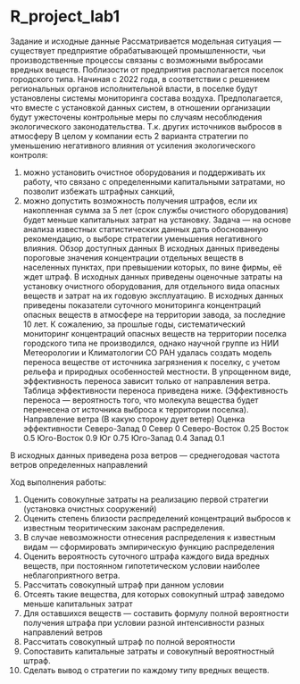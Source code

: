 # R_project_lab1
Задание и исходные данные
Рассматривается модельная ситуация — существует предприятие обрабатывающей промышленности, чьи производственные процессы связаны с возможными выбросами вредных веществ.
Поблизости от предприятия располагается поселок городского типа. Начиная с 2022 года, в соответствии с решением региональных органов исполнительной власти, в поселке будут установлены системы мониторинга состава воздуха. 
Предполагается, что вместе с установкой данных систем, в отношении организации будут ужесточены контрольные меры по случаям несоблюдения экологического законодательства. Т.к. других источников выбросов в атмосферу 
В целом у компании есть 2 варианта стратегии по уменьшению негативного влияния от усиления экологического контроля: 
1)	можно установить очистное оборудования и поддерживать их работу, что связано с определенными капитальными затратами, но позволит избежать штрафных санкций,
2)	можно допустить возможность получения штрафов, если их накопленная сумма за 5 лет (срок службы очистного оборудования) будет меньше капитальных затрат на установку.
Задача — на основе анализа известных статистических данных дать обоснованную рекомендацию, о выборе стратегии уменьшения негативного влияния.
Обзор доступных данных
В исходных данных приведены пороговые значения концентрации отдельных веществ в населенных пунктах, при превышении которых, по вине фирмы, её ждет штраф.
В исходных данных приведены оценочные затраты на установку очистного оборудования, для отдельного вида опасных веществ и затрат на их годовую эксплуатацию.
В исходных данных приведены показатели суточного мониторинга концентраций опасных веществ в атмосфере на территории завода, за последние 10 лет.
К сожалению, за прошлые годы, систематический мониторинг концентраций опасных веществ на территории поселка городского типа не производился, однако научной группе из НИИ Метеорологии и Климатологии СО РАН удалась создать модель переноса веществе от источника загрязнения к поселку, с учетом рельефа и природных особенностей местности. В упрощенном виде, эффективность переноса зависит только от направления ветра.
Таблица эффективности переноса приведена ниже. (Эффективность переноса — вероятность того, что молекула вещества будет перенесена от источника выброса к территории поселка).
Направление ветра (В какую сторону дует ветер)	Оценка эффективности
Северо-Запад	0
Север	0
Северо-Восток	0.25
Восток	0.5
Юго-Восток	0.9
Юг	0.75
Юго-Запад	0.4
Запад	0.1

В исходных данных приведена роза ветров — среднегодовая частота ветров определенных направлений 



Ход выполнения работы: 

1)	Оценить совокупные затраты на реализацию первой стратегии (установка очистных сооружений)
2)	Оценить степень близости распределений концентраций выбросов к известным теоритическим законам распределения.
3)	В случае невозможности отнесения распределения к известным видам — сформировать эмпирическую функцию распределения
4)	Оценить вероятность суточного штрафа каждого вида вредных веществ, при постоянном гипотетическом условии наиболее неблагоприятного ветра.
5)	Рассчитать совокупный штраф при данном условии
6)	Отсеять такие вещества, для которых совокупный штраф заведомо меньше капитальных затрат
7)	Для оставшихся веществ — составить формулу полной вероятности получения штрафа при условии разной интенсивности разных направлений ветров
8)	 Рассчитать совокупный штраф по полной вероятности
9)	Сопоставить капитальные затраты и совокупный вероятностный штраф. 
10)	Сделать вывод о стратегии по каждому типу вредных веществ.
